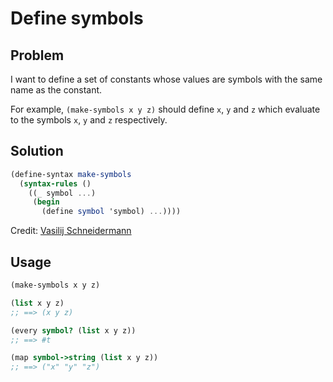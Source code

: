 # Define symbols

## Problem

I want to define a set of constants whose values are symbols with the
same name as the constant.

For example, `(make-symbols x y z)` should define `x`, `y` and `z`
which evaluate to the symbols `x`, `y` and `z` respectively.

## Solution

```scheme
(define-syntax make-symbols
  (syntax-rules ()
    ((_ symbol ...)
     (begin
       (define symbol 'symbol) ...))))
```

Credit: [Vasilij Schneidermann](https://depp.brause.cc/)

## Usage

```scheme
(make-symbols x y z)

(list x y z)
;; ==> (x y z)

(every symbol? (list x y z))
;; ==> #t

(map symbol->string (list x y z))
;; ==> ("x" "y" "z")
```
